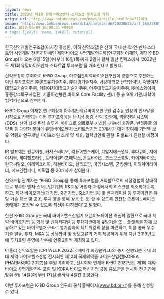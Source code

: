```yaml
---
layout: news
title: 2022년 제1회 유망바이오벤처·스타트업 투자포럼 개최
origin_url: http://www.bokuennews.com/news/article.html?no=217419
image: "http://www.bokuennews.com/data/photos/cdn/20220623/art_1654758504.jpg"
date: 2022-06-09 16:08:31 +0800
# tags: [jekyll theme, jekyll, tutorial]
---
```


한국신약개발연구조합(이사장 홍성한, 이하 신약조합)은 산하 국내 산·학·연·벤처·스타트업 사업개발 전문가 단체인 제약·바이오 사업개발연구회(연구회장 이재현, 이하 K-BD Group)가 오는 6월 15일(수)부터 16일(목)까지 2일에 걸쳐 일산 킨텍스에서 '2022년도 제1회 유망바이오벤처·스타트업 투자포럼'을 개최한다고 밝혔다.

신약조합이 주최하고 K-BD Group, 아주첨단의료바이오연구원이 공동으로 주관하는 이번 투자포럼은 ㈜엔포유기술지주, ㈜대경기술지주, 서강대학교 산학협력단, 숙명여자대학교기술지주㈜, 이화여자대학교기술지주㈜, 아주대학교기술지주㈜, ㈜에스와이피, 홍릉강소특구사업단, 서울아산병원 바이오 Core Facility 센터 등 총 9개 기관/대학이 협력기관으로 참여한다.

K-BD Group 이재현 연구회장과 아주첨단의료바이오연구원 김수동 원장의 인사말을 시작으로 진행되는 이번 투자포럼에는 난치성 병증 신약, 항암제, 약물전달 시스템(DDS), 신약 타겟 탐색 솔루션, 마이크로 의료로봇 시스템, 기능성 화장품, 반려동물 의약품 등 다양한 분야의 유망바이오벤처·스타트업기업 20개사가 대거 참여해 기업별 보유 역량과 연구개발 파이프라인 소개 및 제휴, 협력방안에 관한 IR 발표가 진행될 예정이다.

IR 발표에는 원큐어젠, 커서스바이오, 리퓨어헬스케어, 피알지에스앤텍, 루다큐어, 지에이치팜, 메디헬프라인, 트라이얼인포매틱스, 운트바이오, 코스모스웨일, 카이저바이오, 한국씨알오, 이레텍코리아, 헤븐바이오, 실리코팜, 아임시스템, 굳빙센터, 이와이어라이너, 에프인컴퍼니, 피토맵 등 20개사가 참여한다.

신약조합 관계자는 "K-BD Group을 통해 투자포럼을 개최함으로써 시장경험이 상대적으로 부족한 벤처·스타트업기업의 R&D 및 사업화 과정에서의 리스크를 최소화하도록 하고, 제약·바이오기업(대기업, 중견기업, 중소기업 등) 및 벤처캐피털 등 투자기관은 유망 기술 확보 및 공조, 투자 등을 통해 상호 윈-윈 할 수 있도록 건전한 오픈이노베이션 생태계가 조성될 수 있도록 최선을 다하겠다"고 밝혔다.

한편 K-BD Group은 국내 바이오헬스산업계 오픈이노베이션 촉진의 일환으로 국내 제약·바이오기업 등 기업 및 벤처캐피털 등 투자기관에게 유망기술 또는 플랫폼을 자체 보유하고 있는 바이오벤처·스타트업기업과의 네트워킹의 장을 마련하고, 이를 통해 우수 기술 발굴, 투자, M&A 등 상생협력 및 정보교류의 기회 제공하기 위해 지난 2019년도에 투자포럼 운영에 착수해 연중 2회씩 개최하고 있다.

아울러 신약조합은 ICPI WEEK 2022(국제제약‧화장품위크)와 동시 진행되는 국내 최대 제약·바이오헬스산업 전시회인 제12회 국제의약품·바이오산업전(KOREA PHARM&BIO 2022)을 후원 개최하고, 전시회와 연계해 K-BD 2022년도 제1회 제약·바이오 사업개발전략 포럼 및 KDRA 바이오 혁신기업 공동 홍보관을 전시회 전 기간에 맞춰 6월 14일(화)부터 17(일)금까지 4일간 운영한다.

이번 투자포럼은 K-BD Group 연구회 공식 홈페이지(www.bd.or.kr)를 통해 신청할 수 있다.